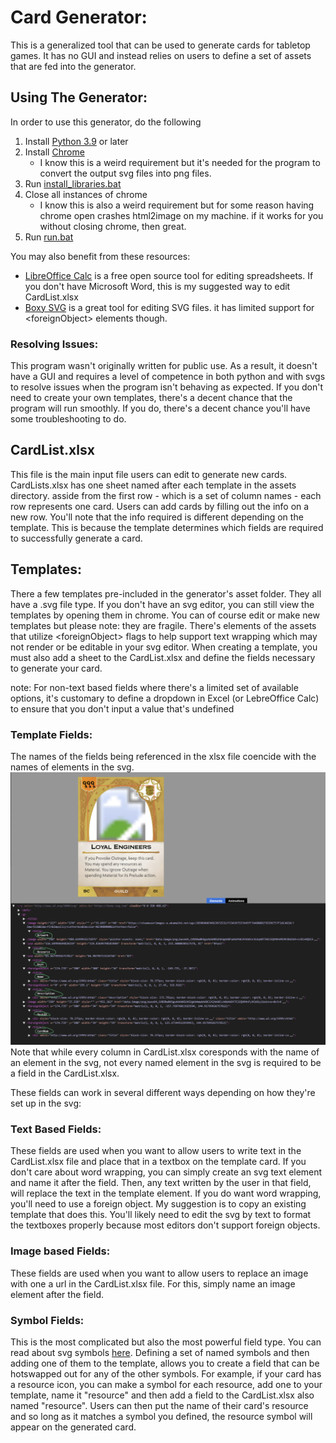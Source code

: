 # Card Generator:
This is a generalized tool that can be used to generate cards for tabletop games. It has no GUI and instead relies on users to define a set of assets that are fed into the generator.

## Using The Generator:
In order to use this generator, do the following
1. Install [Python 3.9](https://www.microsoft.com/store/productid/9P7QFQMJRFP7?ocid=pdpshare) or later
2. Install [Chrome](https://www.google.com/chrome/dr/download/?brand=JSBI&ds_kid=43700080875129503&gad_source=1&gclid=CjwKCAjw68K4BhAuEiwAylp3kslPfO9WfPNmM9yDmRooE0_QLfBhWV-LVCF9exUyyXfBPJLZIsnFIxoCZRUQAvD_BwE&gclsrc=aw.ds)
   - I know this is a weird requirement but it's needed for the program to convert the output svg files into png files.
2. Run [install_libraries.bat](install_libraries.bat)
4. Close all instances of chrome
   - I know this is also a weird requirement but for some reason having chrome open crashes html2image on my machine. if it works for you without closing chrome, then great.
5. Run [run.bat](run.bat)

You may also benefit from these resources:
- [LibreOffice Calc](https://www.libreoffice.org/discover/calc/) is a free open source tool for editing spreadsheets. If you don't have Microsoft Word, this is my suggested way to edit CardList.xlsx
- [Boxy SVG](https://boxy-svg.com/) is a great tool for editing SVG files. it has limited support for \<foreignObject\> elements though.

### Resolving Issues:
This program wasn't originally written for public use. As a result, it doesn't have a GUI and requires a level of competence in both python and with svgs to resolve issues when the program isn't behaving as expected. If you don't need to create your own templates, there's a decent chance that the program will run smoothly. If you do, there's a decent chance you'll have some troubleshooting to do.

## CardList.xlsx
This file is the main input file users can edit to generate new cards. CardLists.xlsx has one sheet named after each template in the assets directory. asside from the first row - which is a set of column names - each row represents one card. Users can add cards by filling out the info on a new row. You'll note that the info required is different depending on the template. This is because the template determines which fields are required to successfully generate a card.

## Templates:
There a few templates pre-included in the generator's asset folder. They all have a .svg file type. If you don't have an svg editor, you can still view the templates by opening them in chrome. You can of course edit or make new templates but please note: they are fragile. There's elements of the assets that utilize \<foreignObject\> flags to help support text wrapping which may not render or be editable in your svg editor. When creating a template, you must also add a sheet to the CardList.xlsx and define the fields necessary to generate your card. 

note: For non-text based fields where there's a limited set of available options, it's customary to define a dropdown in Excel (or LebreOffice Calc) to ensure that you don't input a value that's undefined

### Template Fields:
The names of the fields being referenced in the xlsx file coencide with the names of elements in the svg. 
![TemplateFields.png](GithubAssets/TemplateFields.png)
Note that while every column in CardList.xlsx coresponds with the name of an element in the svg, not every named element in the svg is required to be a field in the CardList.xlsx.

These fields can work in several different ways depending on how they're set up in the svg:

### Text Based Fields:
These fields are used when you want to allow users to write text in the CardList.xlsx file and place that in a textbox on the template card. If you don't care about word wrapping, you can simply create an svg text element and name it after the field. Then, any text written by the user in that field, will replace the text in the template element. If you do want word wrapping, you'll need to use a foreign object. My suggestion is to copy an existing template that does this. You'll likely need to edit the svg by text to format the textboxes properly because most editors don't support foreign objects.

### Image based Fields:
These fields are used when you want to allow users to replace an image with one a url in the CardList.xlsx file. For this, simply name an image element after the field.

### Symbol Fields:
This is the most complicated but also the most powerful field type. You can read about svg symbols [here](https://developer.mozilla.org/en-US/docs/Web/SVG/Element/symbol). Defining a set of named symbols and then adding one of them to the template, allows you to create a field that can be hotswapped out for any of the other symbols. For example, if your card has a resource icon, you can make a symbol for each resource, add one to your template, name it "resource" and then add a field to the CardList.xlsx also named "resource". Users can then put the name of their card's resource and so long as it matches a symbol you defined, the resource symbol will appear on the generated card.

